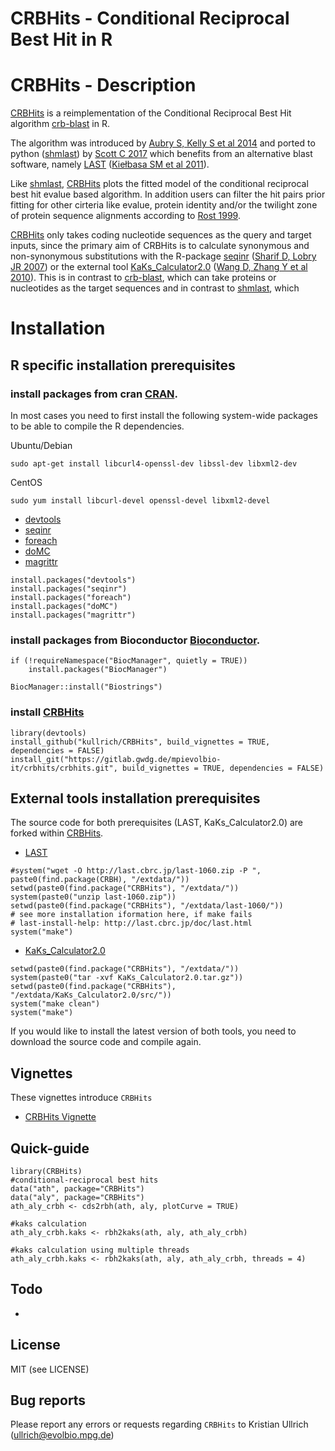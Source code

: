 CRBHits - Conditional Reciprocal Best Hit in R
=========
# CRBHits - Description

[CRBHits](https://github.com/kullrich/CRBHits) is a reimplementation of the Conditional Reciprocal Best Hit algorithm [crb-blast](https://github.com/cboursnell/crb-blast) in R.

The algorithm was introduced by [Aubry S, Kelly S et al 2014](http://www.plosgenetics.org/article/info%3Adoi%2F10.1371%2Fjournal.pgen.1004365) and ported to python ([shmlast](https://pypi.org/project/shmlast/)) by [Scott C 2017](https://joss.theoj.org/papers/10.21105/joss.00142) which benefits from an alternative blast software, namely [LAST](http://last.cbrc.jp/) ([Kiełbasa SM et al 2011](https://genome.cshlp.org/content/21/3/487.long)).

Like [shmlast](https://pypi.org/project/shmlast/), [CRBHits](https://github.com/kullrich/CRBHits) plots the fitted model of the conditional reciprocal best hit evalue based algorithm. In addition users can filter the hit pairs prior fitting for other cirteria like evalue, protein identity and/or the twilight zone of protein sequence alignments according to [Rost 1999](https://academic.oup.com/peds/article/12/2/85/1550637).

[CRBHits](https://github.com/kullrich/CRBHits) only takes coding nucleotide sequences as the query and target inputs, since the primary aim of CRBHits is to calculate synonymous and non-synonymous substitutions with the R-package [seqinr](https://cran.r-project.org/web/packages/seqinr/index.html) ([Sharif D, Lobry JR 2007](https://link.springer.com/chapter/10.1007/978-3-540-35306-5_10)) or the external tool [KaKs_Calculator2.0](https://sourceforge.net/projects/kakscalculator2/files/KaKs_Calculator2.0.tar.gz/download) ([Wang D, Zhang Y et al 2010](https://www.ncbi.nlm.nih.gov/pmc/articles/PMC5054116/)). This is in contrast to [crb-blast](https://github.com/cboursnell/crb-blast), which can take proteins or nucleotides as the target sequences and in contrast to [shmlast](https://pypi.org/project/shmlast/), which 

# Installation

## R specific installation prerequisites

### install packages from cran [CRAN](https://cran.r-project.org/web/packages/index.html).

In most cases you need to first install the following system-wide packages to be able to compile the R dependencies.

Ubuntu/Debian

```
sudo apt-get install libcurl4-openssl-dev libssl-dev libxml2-dev
```

CentOS

```
sudo yum install libcurl-devel openssl-devel libxml2-devel
```

- [devtools](https://cran.r-project.org/web/packages/devtools/index.html)
- [seqinr](https://cran.r-project.org/web/packages/seqinr/index.html)
- [foreach](https://cran.r-project.org/web/packages/foreach/index.html)
- [doMC](https://cran.r-project.org/web/packages/doMC/index.html)
- [magrittr](https://cran.r-project.org/web/packages/magrittr/index.html)

```
install.packages("devtools")
install.packages("seqinr")
install.packages("foreach")
install.packages("doMC")
install.packages("magrittr")
```

### install packages from Bioconductor [Bioconductor](https://www.bioconductor.org/).

```
if (!requireNamespace("BiocManager", quietly = TRUE))
    install.packages("BiocManager")

BiocManager::install("Biostrings")
```

### install [CRBHits](https://github.com/kullrich/CRBHits)

```
library(devtools)
install_github("kullrich/CRBHits", build_vignettes = TRUE, dependencies = FALSE)
install_git("https://gitlab.gwdg.de/mpievolbio-it/crbhits/crbhits.git", build_vignettes = TRUE, dependencies = FALSE)
```

## External tools installation prerequisites

The source code for both prerequisites (LAST, KaKs_Calculator2.0) are forked within [CRBHits](). 

- [LAST](http://last.cbrc.jp/)
```
#system("wget -O http://last.cbrc.jp/last-1060.zip -P ", paste0(find.package(CRBH), "/extdata/"))
setwd(paste0(find.package("CRBHits"), "/extdata/"))
system(paste0("unzip last-1060.zip"))
setwd(paste0(find.package("CRBHits"), "/extdata/last-1060/"))
# see more installation iformation here, if make fails
# last-install-help: http://last.cbrc.jp/doc/last.html
system("make")
```

- [KaKs_Calculator2.0](https://sourceforge.net/projects/kakscalculator2/files/KaKs_Calculator2.0.tar.gz/download)

```
setwd(paste0(find.package("CRBHits"), "/extdata/"))
system(paste0("tar -xvf KaKs_Calculator2.0.tar.gz"))
setwd(paste0(find.package("CRBHits"), "/extdata/KaKs_Calculator2.0/src/"))
system("make clean")
system("make")
```

If you would like to install the latest version of both tools, you need to download the source code and compile again. 

## Vignettes

These vignettes introduce `CRBHits`

- [CRBHits Vignette](https://github.com/kullrich/CRBHits/tree/master/vignettes/CRBHitsVignette.Rmd)

## Quick-guide

```
library(CRBHits)
#conditional-reciprocal best hits
data("ath", package="CRBHits")
data("aly", package="CRBHits")
ath_aly_crbh <- cds2rbh(ath, aly, plotCurve = TRUE)

#kaks calculation
ath_aly_crbh.kaks <- rbh2kaks(ath, aly, ath_aly_crbh)

#kaks calculation using multiple threads
ath_aly_crbh.kaks <- rbh2kaks(ath, aly, ath_aly_crbh, threads = 4)
```

## Todo
- 

## License

MIT (see LICENSE)

## Bug reports

Please report any errors or requests regarding `CRBHits` to Kristian Ullrich (ullrich@evolbio.mpg.de)

